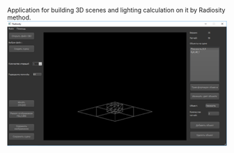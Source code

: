 Application for building 3D scenes and lighting calculation on it by Radiosity method.
![](https://github.com/Raffity/Radiosity-Qt/blob/master/interface_.PNG)
